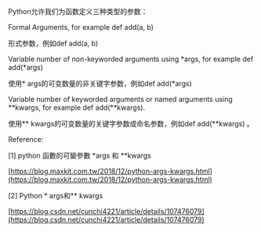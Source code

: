 
Python允许我们为函数定义三种类型的参数：

Formal Arguments, for example def add(a, b)

形式参数，例如def add(a, b)

Variable number of non-keyworded arguments using *args, for example def add(*args)

使用* args的可变数量的非关键字参数，例如def add(*args)

Variable number of keyworded arguments or named arguments using **kwargs, for example def add(**kwargs).

使用** kwargs的可变数量的关键字参数或命名参数，例如def add(**kwargs) 。

Reference:

[1] python 函數的可變參數 *args 和 **kwargs

[https://blog.maxkit.com.tw/2018/12/python-args-kwargs.html](https://blog.maxkit.com.tw/2018/12/python-args-kwargs.html)

[2] Python * args和** kwargs

[https://blog.csdn.net/cunchi4221/article/details/107476079](https://blog.csdn.net/cunchi4221/article/details/107476079)
